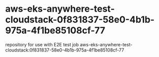 # aws-eks-anywhere-test-cloudstack-0f831837-58e0-4b1b-975a-4f1be85108cf-77
repository for use with E2E test job aws-eks-anywhere-test-cloudstack:0f831837-58e0-4b1b-975a-4f1be85108cf-77
